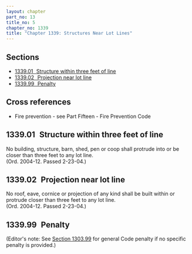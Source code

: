 ```yaml
---
layout: chapter
part_no: 13
title_no: 5
chapter_no: 1339
title: "Chapter 1339: Structures Near Lot Lines"
---
```


## Sections

* [1339.01   Structure within three feet of line](#133901-structure-within-three-feet-of-line)
* [1339.02   Projection near lot line](#133902-projection-near-lot-line)
* [1339.99   Penalty](#133999-penalty)

## Cross references

* Fire prevention - see Part Fifteen - Fire Prevention Code

## 1339.01   Structure within three feet of line

No building, structure, barn, shed, pen or coop shall protrude into or be
closer than three feet to any lot line.\
(Ord. 2004-12. Passed 2-23-04.)

## 1339.02   Projection near lot line

No roof, eave, cornice or projection of any kind shall be built within or
protrude closer than three feet to any lot line.\
(Ord. 2004-12. Passed 2-23-04.)

## 1339.99   Penalty

(Editor's note: See [Section 1303.99][CFCO 1303.99] for general Code penalty if
no specific penalty is provided.)

[CFCO 1303.99]:</chapters/chapter-1303-inspections-enforcement-and-penalty/#130399-general-code-penalty>
